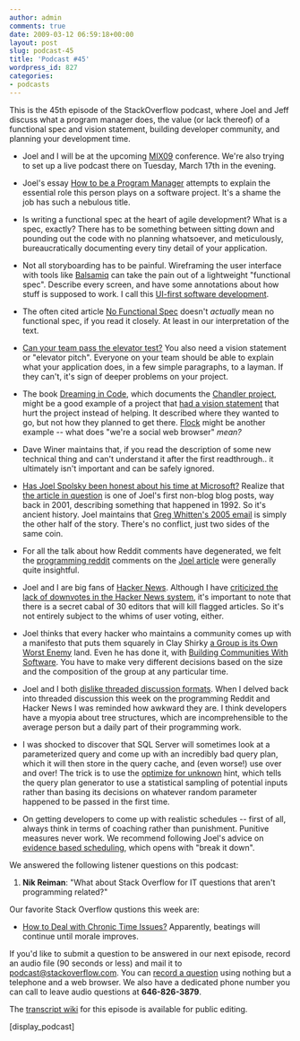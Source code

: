 ```yaml
---
author: admin
comments: true
date: 2009-03-12 06:59:18+00:00
layout: post
slug: podcast-45
title: 'Podcast #45'
wordpress_id: 827
categories:
- podcasts
---
```


This is the 45th episode of the StackOverflow podcast, where Joel and Jeff discuss what a program manager does, the value (or lack thereof) of a functional spec and vision statement, building developer community, and planning your development time.



	
  * Joel and I will be at the upcoming [MIX09](http://2009.visitmix.com/) conference. We're also trying to set up a live podcast there on Tuesday, March 17th in the evening.

	
  * Joel's essay [How to be a Program Manager](http://www.joelonsoftware.com/items/2009/03/09.html) attempts to explain the essential role this person plays on a software project. It's a shame the job has such a nebulous title.

	
  * Is writing a functional spec at the heart of agile development? What is a spec, exactly? There has to be something between sitting down and pounding out the code with no planning whatsoever, and meticulously, bureaucratically documenting every tiny detail of your application.

	
  * Not all storyboarding has to be painful. Wireframing the user interface with tools like [Balsamiq](http://www.balsamiq.com/) can take the pain out of a lightweight "functional spec". Describe every screen, and have some annotations about how stuff is supposed to work. I call this [UI-first software development](http://www.codinghorror.com/blog/archives/001091.html).

	
  * The often cited article [No Functional Spec](http://www.37signals.com/svn/archives/001050.php) doesn't _actually_ mean no functional spec, if you read it closely. At least in our interpretation of the text.

	
  * [Can your team pass the elevator test?](http://www.codinghorror.com/blog/archives/000962.html) You also need a vision statement or "elevator pitch". Everyone on your team should be able to explain what your application does, in a few simple paragraphs, to a layman. If they can't, it's sign of deeper problems on your project.

	
  * The book [Dreaming in Code](http://www.amazon.com/dp/1400082463/?tag=codinghorror-20), which documents the [Chandler project](http://chandlerproject.org/), might be a good example of a project that [had a vision statement](http://chandlerproject.org/vision) that hurt the project instead of helping. It described where they wanted to go, but not how they planned to get there. [Flock](http://flock.com/) might be another example -- what does "we're a social web browser" _mean?_

	
  * Dave Winer maintains that, if you read the description of some new technical thing and can't understand it after the first readthrough.. it ultimately isn't important and can be safely ignored.

	
  * [Has Joel Spolsky been honest about his time at Microsoft?](http://www.reddit.com/r/programming/comments/82s16/has_joel_spolsky_been_honest_about_his_time_at/) Realize that [the article in question](http://www.joelonsoftware.com/articles/TwoStories.html) is one of Joel's first non-blog blog posts, way back in 2001, describing something that happened in 1992. So it's ancient history. Joel maintains that [Greg Whitten's 2005 email](http://www.classiccmp.org/pipermail/cctech/2005-April/042999.html) is simply the other half of the story. There's no conflict, just two sides of the same coin.

	
  * For all the talk about how Reddit comments have degenerated, we felt the [programming reddit](http://www.reddit.com/r/programming/) comments on the [Joel article](http://www.reddit.com/r/programming/comments/82s16/has_joel_spolsky_been_honest_about_his_time_at/) were generally quite insightful.

	
  * Joel and I are big fans of [Hacker News](http://news.ycombinator.com/). Although I have [criticized the lack of downvotes in the Hacker News system](http://blog.stackoverflow.com/2009/03/the-value-of-downvoting-or-how-hacker-news-gets-it-wrong/), it's important to note that there is a secret cabal of 30 editors that will kill flagged articles. So it's not entirely subject to the whims of user voting, either.

	
  * Joel thinks that every hacker who maintains a community comes up with a manifesto that puts them squarely in Clay Shirky [a Group is its Own Worst Enemy](http://www.shirky.com/writings/group_enemy.html) land. Even he has done it, with [Building Communities With Software](http://www.joelonsoftware.com/articles/BuildingCommunitieswithSo.html). You have to make very different decisions based on the size and the composition of the group at any particular time.

	
  * Joel and I both [dislike threaded discussion formats](http://www.codinghorror.com/blog/archives/000733.html). When I delved back into threaded discussion this week on the programming Reddit and Hacker News I was reminded how awkward they are. I think developers have a myopia about tree structures, which are incomprehensible to the average person but a daily part of their programming work.

	
  * I was shocked to discover that SQL Server will sometimes look at a parameterized query and come up with an incredibly bad query plan, which it will then store in the query cache, and (even worse!) use over and over! The trick is to use the [optimize for unknown](http://blogs.msdn.com/sqlprogrammability/archive/2008/11/26/optimize-for-unknown-a-little-known-sql-server-2008-feature.aspx) hint, which tells the query plan generator to use a statistical sampling of potential inputs rather than basing its decisions on whatever random parameter happened to be passed in the first time.

	
  * On getting developers to come up with realistic schedules -- first of all, always think in terms of coaching rather than punishment. Punitive measures never work. We recommend following Joel's advice on [evidence based scheduling](http://www.joelonsoftware.com/items/2007/10/26.html), which opens with "break it down".


We answered the following listener questions on this podcast:

	
  1. **Nik Reiman**: "What about Stack Overflow for IT questions that aren't programming related?"


Our favorite Stack Overflow qustions this week are:

	
  * [How to Deal with Chronic Time Issues?](http://stackoverflow.com/questions/612892/how-to-deal-with-chronic-time-issues) Apparently, beatings will continue until morale improves.


If you'd like to submit a question to be answered in our next episode, record an audio file (90 seconds or less) and mail it to [podcast@stackoverflow.com](mailto:podcast@stackoverflow.com). You can [record a question](http://blog.stackoverflow.com/index.php/2008/05/recording-podcast-questions-using-your-telephone/) using nothing but a telephone and a web browser. We also have a
dedicated phone number you can call to leave audio questions at **646-826-3879**.

The [transcript wiki](https://stackoverflow.fogbugz.com/default.asp?W29035) for this episode is available for public editing.

[display_podcast]
